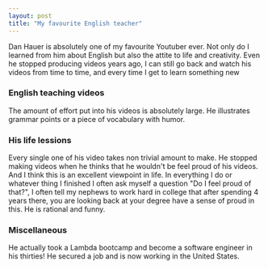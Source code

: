 ```yaml
---
layout: post
title: "My favourite English teacher"
---
```

Dan Hauer is absolutely one of my favourite Youtuber ever. Not only do I learned from him about English but also the attite to life and creativity. Even he stopped producing videos years ago, I can still go back and watch his videos from time to time, and every time I get to learn something new
### English teaching videos
The amount of effort put into his videos is absolutely large. He illustrates grammar points or a piece of vocabulary with humor.
### His life lessions 
Every single one of his video takes non trivial amount to make. He stopped making videos when he thinks that he wouldn't be feel proud of his videos. And I think this is an excellent viewpoint in life. In everything I do or whatever thing I finished I often ask myself a question "Do I feel proud of that?", I often tell my nephews to work hard in college that after spending 4 years there, you are looking back at your degree have a sense of proud in this. He is rational and funny.
### Miscellaneous
He actually took a Lambda bootcamp and become a software engineer in his thirties! He secured a job and is now working in the United States.



